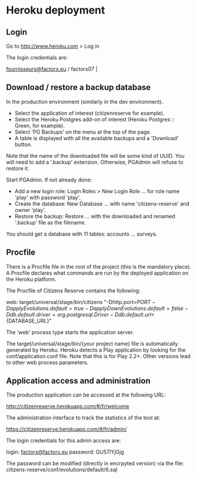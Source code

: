 # Heroku deployment

## Login

Go to http://www.heroku.com > Log in

The login credentials are:

fournisseurs@factorx.eu / factorx07 |

## Download / restore a backup database

In the production environment (similarly in the dev environment).

- Select the application of interest (citizenreserve for example).
- Select the Heroku Postgres add-on of interest (Heroku Postgres :: Green, for example).
- Select 'PG Backups' on the menu at the top of the page.
- A table is displayed with all the available backups and a 'Download' button.

Note that the name of the downloaded file will be some kind of UUID. You will need to add a '.backup' extension.
Otherwise, PGAdmin will refuse to restore it.

Start PGAdmin. If not already done:

- Add a new login role: Login Roles > New Login Role ... for role name 'play' with password 'play'.
- Create the database: New Database ... with name 'citizens-reserve' and owner 'play'.
- Restore the backup: Restore ... with the downloaded and renamed '.backup' file as the filename.

You should get a database with 11 tables: accounts ... surveys.

## Procfile

There is a Procfile file in the root of the project (this is the mandatory place). A Procfile declares what commands are
run by the deployed application on the Heroku platform.

The Procfile of Citizens Reserve contains the following:

web: target/universal/stage/bin/citizens "-Dhttp.port=${PORT} -DapplyEvolutions.default=true -DapplyDownEvolutions.default=false -Ddb.default.driver=org.postgresql.Driver -Ddb.default.url=${DATABASE_URL}"

The 'web' process type starts the application server.

The target/universal/stage/bin/{your project name} file is automatically generated by Heroku. Heroku detects a Play
application by looking for the conf/application.conf file. Note that this is for Play 2.2+. Other versions lead to
other web process parameters.

## Application access and administration

The production application can be accessed at the following URL:

http://citizenreserve.herokuapp.com/#/fr/welcome

The administration interface to track the statistics of the tool at:

https://citizenreserve.herokuapp.com/#/fr/admin/

The login credentials for this admin access are:

login: factorx@factorx.eu
password: GU57IYjGjg

The password can be modified (directly in encrpyted version) via the file: citizens-reserve/conf/evolutions/default/6.sql
